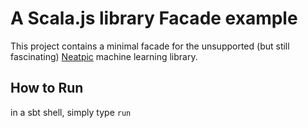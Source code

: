 # A Scala.js library Facade example

This project contains a minimal facade for the unsupported (but still fascinating)
[Neatpic](https://wagenaartje.github.io/neataptic/) machine learning library.

## How to Run
in a sbt shell, simply type `run`

